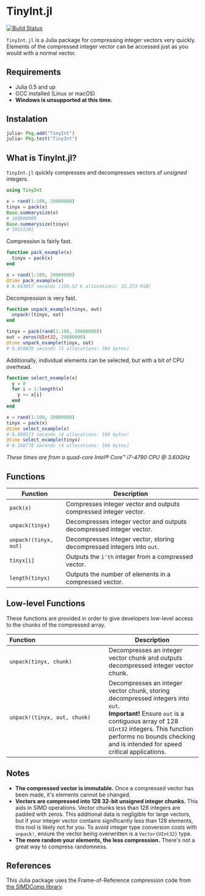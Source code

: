# TinyInt.jl

[![Build Status](https://travis-ci.org/mcovalt/TinyInt.jl.svg?branch=master)](https://travis-ci.org/mcovalt/TinyInt.jl)

`TinyInt.jl` is a Julia package for compressing integer vectors very quickly. Elements of the compressed integer vector can be accessed just as you would with a normal vector.

## Requirements
* Julia 0.5 and up
* GCC installed (Linux or macOS)
* **Windows is unsupported at this time.**

## Instalation
```julia
julia> Pkg.add("TinyInt")
julia> Pkg.test("TinyInt")
```

## What is TinyInt.jl?
`TinyInt.jl` quickly compresses and decompresses vectors of *unsigned* integers.
```julia
using TinyInt

x = rand(1:100, 20000000)
tinyx = pack(x)
Base.summarysize(x)
# 160000000
Base.summarysize(tinyx)
# 19531282
```
Compression is fairly fast.
```julia
function pack_example(x)
  tinyx = pack(x)
end

x = rand(1:100, 20000000)
@time pack_example(x)
# 0.043057 seconds (156.52 k allocations: 32.373 MiB)
```
Decompression is very fast.
```julia
function unpack_example(tinyx, out)
  unpack!(tinyx, out)
end

tinyx = pack(rand(1:100, 20000000))
out = zeros(UInt32, 20000000)
@time unpack_example(tinyx, out)
# 0.010429 seconds (5 allocations: 784 bytes)
```
Additionally, individual elements can be selected, but with a bit of CPU overhead.
```julia
function select_example(x)
  y = 0
  for i = 1:length(x)
    y += x[i]
  end
end

x = rand(1:100, 20000000)
tinyx = pack(x)
@time select_example(x)
# 0.009573 seconds (4 allocations: 160 bytes)
@time select_example(tinyx)
# 0.168778 seconds (4 allocations: 160 bytes)
```
*These times are from a quad-core Intel® Core™ i7-4790 CPU @ 3.60GHz*

## Functions
Function              | Description
--------------------- | ------------
`pack(x)`             | Compresses integer vector and outputs compressed integer vector.
`unpack(tinyx)`       | Decompresses integer vector and outputs decompressed integer vector.
`unpack!(tinyx, out)` | Decompresses integer vector, storing decompressed integers into `out`.
`tinyx[i]`            | Outputs the `i'th` integer from a compressed vector.
`length(tinyx)`       | Outputs the number of elements in a compressed vector.

## Low-level Functions
These functions are provided in order to give developers low-level access to the chunks of the compressed array.

Function&nbsp;&nbsp;&nbsp;&nbsp;&nbsp;&nbsp;&nbsp;&nbsp;&nbsp;&nbsp;&nbsp;&nbsp;&nbsp;&nbsp;&nbsp;&nbsp;&nbsp;&nbsp;&nbsp;&nbsp;&nbsp;&nbsp;&nbsp;&nbsp;&nbsp;&nbsp;&nbsp;&nbsp;&nbsp;&nbsp;&nbsp;&nbsp;&nbsp;&nbsp;&nbsp;&nbsp;&nbsp;&nbsp;&nbsp;&nbsp;&nbsp; | Description
-------------------------------- | -----------
`unpack(tinyx, chunk)`           | Decompresses an integer vector chunk and outputs decompressed integer vector chunk.
`unpack!(tinyx, out, chunk)`     | Decompresses an integer vector chunk, storing decompressed integers into `out`. <br />**Important!** Ensure `out` is a contiguous array of 128 `UInt32` integers. This function performs no bounds checking and is intended for speed critical applications.

## Notes
* **The compressed vector is immutable.** Once a compressed vector has been made, it's elements cannot be changed.
* **Vectors are compressed into 128 32-bit unsigned integer chunks.** This aids in SIMD operations. Vector chunks less than 128 integers are padded with zeros. This additional data is negligible for large vectors, but if your integer vector contains significantly less than 128 elements, this tool is likely not for you. To avoid integer type conversion costs with `unpack!`, ensure the vector being overwritten is a `Vector{UInt32}` type.
* **The more random your elements, the less compression.** There's not a great way to compress randomness.

## References
This Julia package uses the Frame-of-Reference compression code from [the SIMDComp library](https://github.com/lemire/simdcomp).
